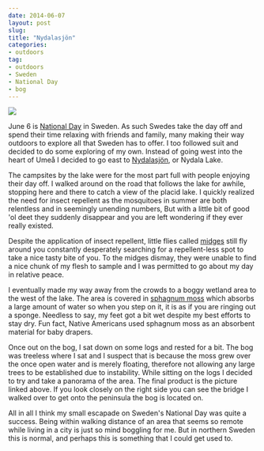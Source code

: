 ```yaml
---
date: 2014-06-07
layout: post
slug: 
title: "Nydalasjön"
categories:
- outdoors
tag:
- outdoors 
- Sweden
- National Day
- bog
---
```


![](http://i.imgur.com/aJs4HEe.jpg)

June 6 is [National Day](http://www.sweden.se/eng/Home/Lifestyle/Traditions/The-National-Day/) in Sweden. As such Swedes take the day off and spend their time relaxing with friends and family, many making their way outdoors to explore all that Sweden has to offer. I too followed suit and decided to do some exploring of my own. Instead of going west into the heart of Umeå I decided to go east to [Nydalasjön](https://maps.google.com/maps?q=ume%C3%A5&ie=UTF-8&hq=&hnear=0x467c4e1b68add7f9:0x4034506de8c8560,Ume%C3%A5,+Sweden&ei=tR2yUcb-Canf4QTNt4C4CA&ved=0CJoBELYD), or Nydala Lake.  
 
The campsites by the lake were for the most part full with people enjoying their day off. I walked around on the road that follows the lake for awhile, stopping here and there to catch a view of the placid lake. I quickly realized the need for insect repellent as the mosquitoes in summer are both relentless and in seemingly unending numbers, But with a little bit of good 'ol deet they suddenly disappear and you are left wondering if they ever really existed.  
 
Despite the application of insect repellent, little flies called [midges](http://en.wikipedia.org/wiki/Midge) still fly around you constantly desperately searching for a repellent-less spot to take a nice tasty bite of you. To the midges dismay, they were unable to find a nice chunk of my flesh to sample and I was permitted to go about my day in relative peace.  
 
I eventually made my way away from the crowds to a boggy wetland area to the west of the lake. The area is covered in [sphagnum moss](http://en.wikipedia.org/wiki/Sphagnum) which absorbs a large amount of water so when you step on it, it is as if you are ringing out a sponge. Needless to say, my feet got a bit wet despite my best efforts to stay dry. Fun fact, Native Americans used sphagnum moss as an absorbent material for baby drapers.  
 
Once out on the bog, I sat down on some logs and rested for a bit. The bog was treeless where I sat and I suspect that is because the moss grew over the once open water and is merely floating, therefore not allowing any large trees to be established due to instability. While sitting on the logs I decided to try and take a panorama of the area. The final product is the picture linked above. If you look closely on the right side you can see the bridge I walked over to get onto the peninsula the bog is located on.  
 
All in all I think my small escapade on Sweden's National Day was quite a success. Being within walking distance of an area that seems so remote while living in a city is just so mind boggling for me. But in northern Sweden this is normal, and perhaps this is something that I could get used to.